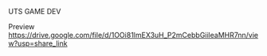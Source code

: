UTS GAME DEV

Preview
https://drive.google.com/file/d/1OOi81lmEX3uH_P2mCebbGiileaMHR7nn/view?usp=share_link
